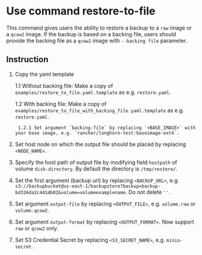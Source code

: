 # Use command restore-to-file
This command gives users the ability to restore a backup to a `raw` image or a `qcow2` image. If the backup is based on a backing file, users should provide the backing file as a `qcow2` image with `--backing file` parameter.

## Instruction
1. Copy the yaml template

    1.1 Without backing file: Make a copy of `examples/restore_to_file.yaml.template` as e.g. `restore.yaml`.

    1.2 With backing file: Make a copy of `examples/restore_to_file_with_backing_file.yaml.template` as e.g. `restore.yaml`.
    
        1.2.1 Set argument `backing-file` by replacing `<BASE_IMAGE>` with your base image, e.g. `rancher/longhorn-test:baseimage-ext4`.
    
1. Set host node on which the output file should be placed by replacing `<NODE_NAME>`.

2. Specify the host path of output file by modifying field `hostpath` of volume `disk-directory`. By default the directory is `/tmp/restore/`.

3. Set the first argument (backup url) by replacing `<BACKUP_URL>`, e.g. `s3://backupbucket@us-east-1/backupstore?backup=backup-bd326da2c4414b02&volume=volumeexamplename`. Do not delete `''`.

4. Set argument `output-file` by replacing `<OUTPUT_FILE>`, e.g. `volume.raw` or `volume.qcow2`.

5. Set argument `output-format` by replacing `<OUTPUT_FORMAT>`. Now support `raw` or `qcow2` only.

6. Set S3 Credential Secret by replacing `<S3_SECRET_NAME>`, e.g. `minio-secret`. 
